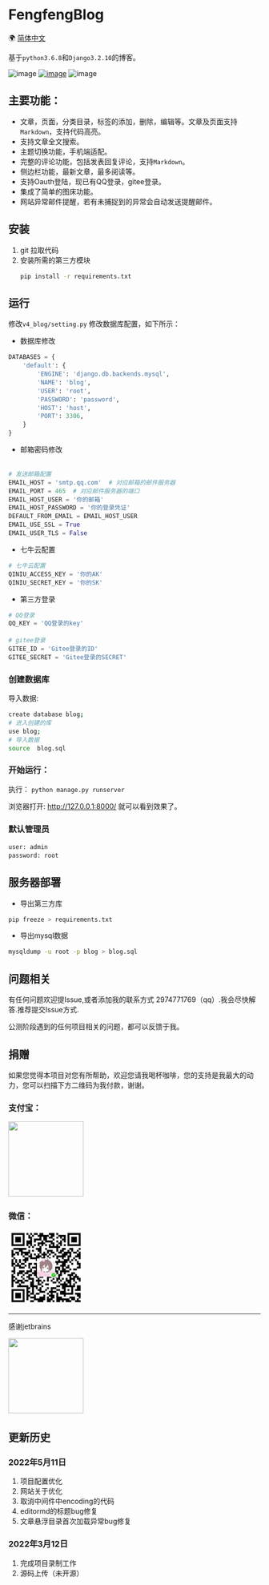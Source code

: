 # FengfengBlog

🌍
 [简体中文](README.md)

基于`python3.6.8`和`Django3.2.10`的博客。   

![image](https://img.shields.io/badge/blog-5.0.1-yellow.svg)
[![image](https://img.shields.io/badge/fengfengblog-枫枫知道-orange.svg)](http://www.fengfengzhidao.com/)
![image](https://img.shields.io/badge/license-Mysql5.7.26-blue.svg)

## 主要功能：
- 文章，页面，分类目录，标签的添加，删除，编辑等。文章及页面支持`Markdown`，支持代码高亮。
- 支持文章全文搜索。
- 主题切换功能，手机端适配。
- 完整的评论功能，包括发表回复评论，支持`Markdown`。
- 侧边栏功能，最新文章，最多阅读等。
- 支持Oauth登陆，现已有QQ登录，gitee登录。
- 集成了简单的图床功能。
- 网站异常邮件提醒，若有未捕捉到的异常会自动发送提醒邮件。


## 安装

1. git 拉取代码
2. 安装所需的第三方模块
    ```bash
    pip install -r requirements.txt
    ```

## 运行

 修改`v4_blog/setting.py` 修改数据库配置，如下所示：

- 数据库修改
```python
DATABASES = {
    'default': {
        'ENGINE': 'django.db.backends.mysql',
        'NAME': 'blog',
        'USER': 'root',
        'PASSWORD': 'password',
        'HOST': 'host',
        'PORT': 3306,
    }
}
```
- 邮箱密码修改
```python

# 发送邮箱配置
EMAIL_HOST = 'smtp.qq.com'  # 对应邮箱的邮件服务器
EMAIL_PORT = 465  # 对应邮件服务器的端口
EMAIL_HOST_USER = '你的邮箱'
EMAIL_HOST_PASSWORD = '你的登录凭证'
DEFAULT_FROM_EMAIL = EMAIL_HOST_USER
EMAIL_USE_SSL = True 
EMAIL_USER_TLS = False

```

- 七牛云配置
```python
# 七牛云配置
QINIU_ACCESS_KEY = '你的AK'
QINIU_SECRET_KEY = '你的SK'
```

- 第三方登录
```python
# QQ登录
QQ_KEY = 'QQ登录的key'

# gitee登录
GITEE_ID = 'Gitee登录的ID'
GITEE_SECRET = 'Gitee登录的SECRET'
```

### 创建数据库

导入数据:
```bash
create database blog;
# 进入创建的库
use blog;
# 导入数据
source  blog.sql
```

### 开始运行：
执行： `python manage.py runserver`


浏览器打开: http://127.0.0.1:8000/  就可以看到效果了。  

### 默认管理员

```python
user: admin
password: root
```

## 服务器部署

- 导出第三方库
```bash
pip freeze > requirements.txt
```
- 导出mysql数据
```bash
mysqldump -u root -p blog > blog.sql
```



## 问题相关

有任何问题欢迎提Issue,或者添加我的联系方式 2974771769（qq）.我会尽快解答.推荐提交Issue方式.  

公测阶段遇到的任何项目相关的问题，都可以反馈于我。

## 捐赠
如果您觉得本项目对您有所帮助，欢迎您请我喝杯咖啡，您的支持是我最大的动力，您可以扫描下方二维码为我付款，谢谢。

### 支付宝：
<div>    
<img src="https://python.fengfengzhidao.com/pic/zhifubao_pay.jpg" width="150" height="150" />
</div>  

### 微信：
<div>    
<img src="./doc/play/weixin_pay.jpg" width="150" height="150" />
</div>

---

感谢jetbrains
<div>    
<a href="https://www.jetbrains.com/?from=DjangoBlog"><img src="https://resource.lylinux.net/image/2020/07/01/logo.png" width="150" height="150"></a>
</div>

## 更新历史

### 2022年5月11日
1. 项目配置优化
2. 网站关于优化
3. 取消中间件中encoding的代码
4. editormd的标题bug修复
5. 文章悬浮目录首次加载异常bug修复

### 2022年3月12日
1. 完成项目录制工作
2. 源码上传（未开源）

